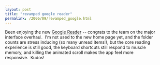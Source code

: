```yaml
---
layout: post
title: "revamped google reader"
permalink: /2006/09/revamped_google.html
---
```


<p>Been enjoying the new <a href="http://reader.google.com/">Google Reader</a> -- congrats to the team on the major interface overhaul.&nbsp; I'm not used to the new home page yet, and the folder counts are stress inducing (so many unread items!), but the core reading experience is still good, the keyboard shortcuts still respond to muscle memory, and killing the animated scroll makes the app feel more responsive.&nbsp; Kudos!</p>


